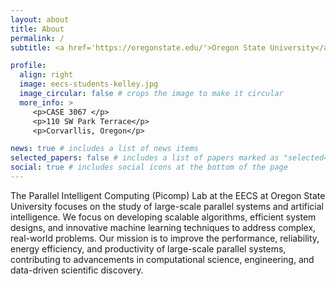 ```yaml
---
layout: about
title: About
permalink: /
subtitle: <a href='https://oregonstate.edu/'>Oregon State University</a>. 1500 SW Jefferson Way, Corvallis, OR 97331.

profile:
  align: right
  image: eecs-students-kelley.jpg
  image_circular: false # crops the image to make it circular
  more_info: >
     <p>CASE 3067 </p>
     <p>110 SW Park Terrace</p>
     <p>Corvarllis, Oregon</p>

news: true # includes a list of news items
selected_papers: false # includes a list of papers marked as "selected={true}"
social: true # includes social icons at the bottom of the page
---
```


The Parallel Intelligent Computing (Picomp) Lab at the EECS at Oregon State University focuses on the study of large-scale parallel systems and artificial intelligence. We focus on developing scalable algorithms, efficient system designs, and innovative machine learning techniques to address complex, real-world problems. Our mission is to improve the performance, reliability, energy efficiency, and productivity of large-scale parallel systems, contributing to advancements in computational science, engineering, and data-driven scientific discovery.
